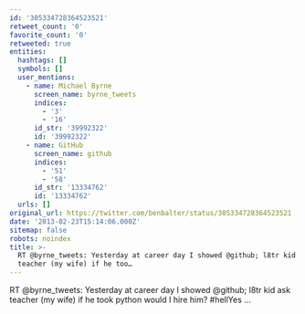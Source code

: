 ```yaml
---
id: '305334728364523521'
retweet_count: '0'
favorite_count: '0'
retweeted: true
entities:
  hashtags: []
  symbols: []
  user_mentions:
    - name: Michael Byrne
      screen_name: byrne_tweets
      indices:
        - '3'
        - '16'
      id_str: '39992322'
      id: '39992322'
    - name: GitHub
      screen_name: github
      indices:
        - '51'
        - '58'
      id_str: '13334762'
      id: '13334762'
  urls: []
original_url: https://twitter.com/benbalter/status/305334728364523521
date: '2013-02-23T15:14:06.000Z'
sitemap: false
robots: noindex
title: >-
  RT @byrne_tweets: Yesterday at career day I showed @github; l8tr kid ask
  teacher (my wife) if he too…
---
```


RT @byrne_tweets: Yesterday at career day I showed @github; l8tr kid ask teacher (my wife) if he took python would I hire him?  #hellYes ...